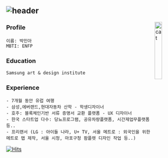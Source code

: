 
![header](https://capsule-render.vercel.app/api?type=venom&height=200&color=gradient&text=MINA%20WORLD&section=header&reversal=false&fontColor=#ad&fontSize=40&fontAlign=50&animation=fadeIn&rotate=0&descAlign=50&desc=Hello&descAlignY=34)
---
<img src="https://daedamo.com/new/data/file/freestory/3667637190_TkoIpKqu_6fc089048efeb95e200b64d51c54d145365a2c20.gif?type=w800" width="20%" height="20%" alt="cat" align="right"></img> 

### Profile
```
이름: 박민아   
MBTI: ENFP     
```
### Education
```
Samsung art & design institute
```
### Experience
```
- 7개월 동안 유럽 여행
- 삼성,에버랜드,현대자동차 산학 - 학생디자이너
- 호주: 블록체인기반 서류 증명서 교환 플랫폼 - UX 디자이너
- 한국 스타트업 다수: 당뇨프로그램, 공유차량플랫폼, 시간제업무플랫폼 등..
- 프리랜서 (LG : 아이들 나라, U+ TV, 서울 메트로 : 외국인을 위한 메트로 맵 제작, 서울 시청, 마포구청 팜플렛 디자인 작업 등..)
```


[![Hits](https://hits.seeyoufarm.com/api/count/incr/badge.svg?url=https%3A%2F%2Fgithub.com%2FminaBBQ%2Ftutorial01&count_bg=%23A2A2A2&title_bg=%23555555&icon=opensuse.svg&icon_color=%23E7E7E7&title=%ED%9E%88%EB%A6%BF%21&edge_flat=true)](https://hits.seeyoufarm.com)

